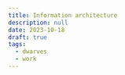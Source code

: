 ```yaml
---
title: Information architecture
description: null
date: 2023-10-18
draft: true
tags:
  - dwarves
  - work
---
```

